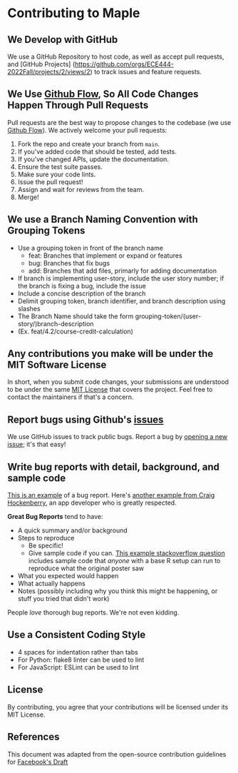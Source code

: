 # Contributing to Maple

## We Develop with GitHub
We use a GitHub Repository to host code, as well as accept pull requests, and [GitHub Projects] (https://github.com/orgs/ECE444-2022Fall/projects/2/views/2) to track issues and feature requests.

## We Use [Github Flow](https://docs.github.com/en/get-started/quickstart/github-flow), So All Code Changes Happen Through Pull Requests
Pull requests are the best way to propose changes to the codebase (we use [Github Flow](https://guides.github.com/introduction/flow/index.html)). We actively welcome your pull requests:

1. Fork the repo and create your branch from `main`.
2. If you've added code that should be tested, add tests.
3. If you've changed APIs, update the documentation.
4. Ensure the test suite passes.
5. Make sure your code lints.
6. Issue the pull request! 
7. Assign and wait for reviews from the team.
8. Merge!  

## We use a Branch Naming Convention with Grouping Tokens
- Use a grouping token in front of the branch name
  - feat: Branches that implement or expand or features
  - bug: Branches that fix bugs
  - add: Branches that add files, primarly for adding documentation
- If branch is implementing user-story, include the user story number; if the branch is fixing a bug, include the issue 
- Include a concise description of the branch
- Delimit grouping token, branch identifier, and branch description using slashes
- The Branch Name should take the form grouping-token/(user-story/)branch-description
- (Ex. feat/4.2/course-credit-calculation)

## Any contributions you make will be under the MIT Software License
In short, when you submit code changes, your submissions are understood to be under the same [MIT License](http://choosealicense.com/licenses/mit/) that covers the project. Feel free to contact the maintainers if that's a concern.

## Report bugs using Github's [issues](https://github.com/ECE444-2022Fall/project-1-web-application-design-education-pathways-group-23-runtimeterror/issues)
We use GitHub issues to track public bugs. Report a bug by [opening a new issue](https://github.com/ECE444-2022Fall/project-1-web-application-design-education-pathways-group-23-runtimeterror/issues/new); it's that easy!

## Write bug reports with detail, background, and sample code
[This is an example](http://stackoverflow.com/q/12488905/180626) of a bug report. Here's [another example from Craig Hockenberry](http://www.openradar.me/11905408), an app developer who is greatly respected.

**Great Bug Reports** tend to have:

- A quick summary and/or background
- Steps to reproduce
  - Be specific!
  - Give sample code if you can. [This example stackoverflow question](http://stackoverflow.com/q/12488905/180626) includes sample code that *anyone* with a base R setup can run to reproduce what the original poster saw
- What you expected would happen
- What actually happens
- Notes (possibly including why you think this might be happening, or stuff you tried that didn't work)

People *love* thorough bug reports. We're not even kidding.

## Use a Consistent Coding Style
* 4 spaces for indentation rather than tabs 
* For Python: flake8 linter can be used to lint
* For JavaScript: ESLint can be used to lint

## License
By contributing, you agree that your contributions will be licensed under its MIT License.

## References
This document was adapted from the open-source contribution guidelines for [Facebook's Draft](https://github.com/facebook/draft-js/blob/main/CONTRIBUTING.md)
